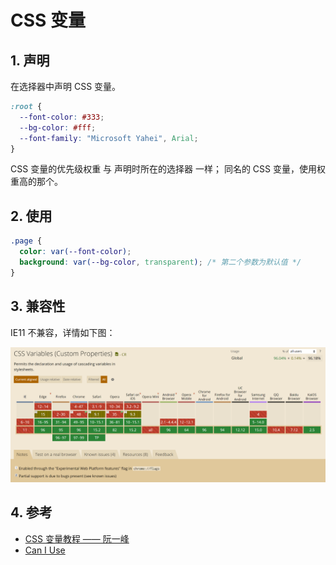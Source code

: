 # CSS 变量



## 1. 声明

在选择器中声明 CSS 变量。


```css
:root {
  --font-color: #333;
  --bg-color: #fff;
  --font-family: "Microsoft Yahei", Arial;
}
```

CSS 变量的优先级权重 与 声明时所在的选择器 一样；
同名的 CSS 变量，使用权重高的那个。

## 2. 使用

```css
.page {
  color: var(--font-color);
  background: var(--bg-color, transparent); /* 第二个参数为默认值 */
}
```

## 3. 兼容性

IE11 不兼容，详情如下图：

![css_var_compatibility](./images/css_var_compatibility.png)

## 4. 参考

* [CSS 变量教程 —— 阮一峰](https://www.ruanyifeng.com/blog/2017/05/css-variables.html)
* [Can I Use](https://caniuse.com/?search=CSS%20Variables)
